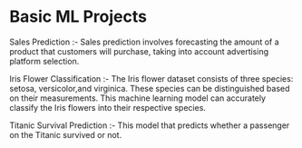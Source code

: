 # Basic ML Projects

Sales Prediction :-                                                                                                                                                 Sales prediction involves forecasting the amount of a product that customers will purchase, taking into account advertising platform selection.

Iris Flower Classification :-                                                                                                                                         The Iris flower dataset consists of three species: setosa, versicolor,and virginica. These species can be distinguished based on their measurements. This machine learning model can accurately classify the Iris flowers into their respective species.

Titanic Survival Prediction :-                                                                                                                                       This model that predicts whether a passenger on the Titanic survived or not.
